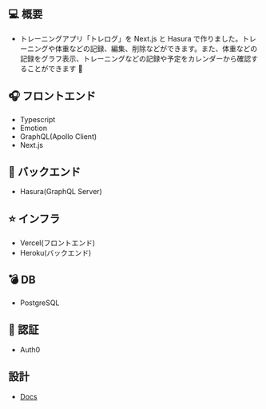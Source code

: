## 💻 概要

- トレーニングアプリ「トレログ」を Next.js と Hasura で作りました。トレーニングや体重などの記録、編集、削除などができます。また、体重などの記録をグラフ表示、トレーニングなどの記録や予定をカレンダーから確認することができます 💪

## 🎧 フロントエンド

- Typescript
- Emotion
- GraphQL(Apollo Client)
- Next.js

## 🏀 バックエンド

- Hasura(GraphQL Server)

## ⭐️ インフラ

- Vercel(フロントエンド)
- Heroku(バックエンド)

## 💣 DB

- PostgreSQL

## 🔑 認証

- Auth0

## 設計

- [Docs](https://github.com/ryosuke1256/Torerogu/tree/feature/doc/docs)